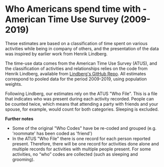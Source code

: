 # Who Americans spend time with - American Time Use Survey (2009-2019)

These estimates are based on a classification of time spent on various activities while being in company of others, and the presentation of the data was inspired by earlier work from Henrik Lindberg.

The time-use data comes from the American Time Use Survey (ATUS), and the classification of activities and relationships relies on the code from Henrik Lindberg, available from <a href="https://gist.github.com/halhen/d969234077c9b70df4c4b8dd902bea38">Lindberg's GitHub Repo</a>. All estimates correspond to pooled data for the period 2009-2019, using population weights.

Following Lindberg, our estimates rely on the ATUS "Who File". This is a file that indicates who was present during each activity recorded. People can be counted twice, which means that attending a party with friends and your spouse, for example, would count for both categories. Sleeping is excluded.

<b> Further notes </b>

- Some of the original "Who Codes" have be re-coded and grouped (e.g. 'roommate' has been coded as 'friend')
- In the ATUS "Who File" there is one record for each person reported present. Therefore, there will be one record for activities done alone and multiple records for activities with multiple people present. For some activities, no “who” codes are collected (such as sleeping and grooming).